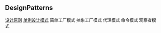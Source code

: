 ## DesignPatterns
[设计原则](https://www.jianshu.com/p/c95a1dc5ac47)
[单例设计模式](https://www.jianshu.com/p/d7e18c781695)
简单工厂模式
抽象工厂模式
代理模式
命令模式
观察者模式
